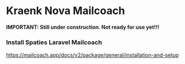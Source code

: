 # Kraenk Nova Mailcoach

**IMPORTANT: Still under construction. Not ready for use yet!!!**


### Install Spaties Laravel Mailcoach

https://mailcoach.app/docs/v2/package/general/installation-and-setup
